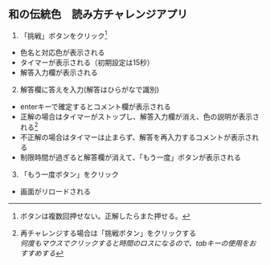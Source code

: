 ## 和の伝統色　読み方チャレンジアプリ
1. 「挑戦」ボタンをクリック[^1]
  * 色名と対応色が表示される
  * タイマーが表示される（初期設定は15秒）
  * 解答入力欄が表示される
2. 解答欄に答えを入力(解答はひらがなで識別)
  * enterキーで確定するとコメント欄が表示される
  * 正解の場合はタイマーがストップし、解答入力欄が消え、色の説明が表示される[^2]
  * 不正解の場合はタイマーは止まらず、解答を再入力するコメントが表示される
  * 制限時間が過ぎると解答欄が消えて、「もう一度」ボタンが表示される
3. 「もう一度ボタン」をクリック
  * 画面がリロードされる  
  [^1]: ボタンは複数回押せない。正解したらまた押せる。
  [^2]: 再チャレンジする場合は「挑戦ボタン」をクリックする  
*何度もマウスでクリックすると時間のロスになるので、tabキーの使用をおすすめする*

